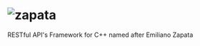 ![zapata](http://media.dfz.pt/logo_zapata.png)
================================

RESTful API's Framework for C++ named after Emiliano Zapata
